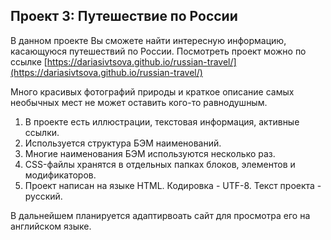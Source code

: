 ## Проект 3: Путешествие по России
В данном проекте Вы сможете найти интересную информацию, касающуюся путешествий по России.
Посмотреть проект можно по ссылке [https://dariasivtsova.github.io/russian-travel/](https://dariasivtsova.github.io/russian-travel/)

Много красивых фотографий природы и краткое описание самых необычных мест не может оставить кого-то равнодушным.

1. В проекте есть иллюстрации, текстовая информация, активные ссылки.
2. Используется структура БЭМ наименований.
3. Многие наименования БЭМ используются несколько раз.
4. СSS-файлы хранятся в отдельных папках блоков, элементов и модификаторов.
5. Проект написан на языке HTML. Кодировка - UTF-8. Текст проекта - русский.

В дальнейшем планируется адаптирвоать сайт для просмотра его на английском языке. 
